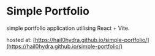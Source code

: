 # Simple Portfolio


simple portfolio application utilising React + Vite.


hosted at: [https://hail0hydra.github.io/simple-portfolio/](https://hail0hydra.github.io/simple-portfolio/)
